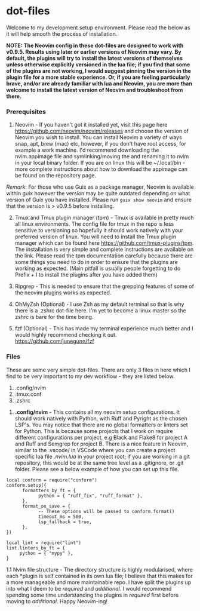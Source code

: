 # dot-files
Welcome to my development setup environment. Please read the below as it will help smooth the process of installation.

**NOTE: The Neovim config in these dot-files are designed to work with v0.9.5. Results using later or earlier versions of Neovim may vary. By default, the plugins will try to install the latest versions of themselves unless otherwise explicitly versioned in the lua file; if you find that some of the plugins are not working, I would suggest pinning the version in the plugin file for a more stable experience. Or, if you are feeling particularly brave, and/or are already familiar with lua and Neovim, you are more than welcome to install the latest version of Neovim and troubleshoot from there.**

### Prerequisites
1. Neovim - If you haven't got it installed yet, visit this page here https://github.com/neovim/neovim/releases and choose the version of Neovim you wish to install. You can install Neovim a variety of ways snap, apt, brew (mac) etc, however, if you don't have root access, for example a work machine. I'd recommend downloading the nvim.appimage file and symlinking/moving the and renaming it to nvim in your local binary folder. If you are on linux this will be ~/.local/bin - more complete instructions about how to download the appimage can be found on the repository page.

*Remark*: For those who use Guix as a package manager, Neovim is available within guix however the version may be quite outdated depending on what version of Guix you have installed. Please run ```guix show neovim``` and ensure that the version is > v0.9.5 before installing.

2. Tmux and Tmux plugin manager (tpm) - Tmux is available in pretty much all linux environments. The config file for tmux in the repo is less sensitive to versioning so hopefully it should work natively with your preferred version of linux. You will need to install the Tmux plugin manager which can be found here https://github.com/tmux-plugins/tpm. The installation is very simple and complete instructions are available on the link. Please read the tpm documentation carefully because there are some things you need to do in order to ensure that the plugins are working as expected. (Main pitfall is usually people forgetting to do Prefix + I to install the plugins after you have added them)

3. Ripgrep - This is needed to ensure that the grepping features of some of the neovim plugins works as expected.
   
4. OhMyZsh (Optional) - I use Zsh as my default terminal so that is why there is a .zshrc dot-file here. I'm yet to become a linux master so the zshrc is bare for the time being.
   
5. fzf (Optional) - This has made my terminal experience much better and I would highly recommend checking it out. https://github.com/junegunn/fzf

### Files

These are some very simple dot-files. There are only 3 files in here which I find to be very important to my dev workflow - they are listed below.

1. .config/nvim
2. .tmux.conf
3. .zshrc

1) **.config/nvim** - This contains all my neovim setup configurations. It should work natively with Python, with Ruff and Pyright as the chosen LSP's. You may notice that there are no global formatters or linters set for Python. This is because some projects that I work on require different configurations per project, e.g Black and Flake8 for project A and Ruff and Semgrep for project B. There is a nice feature in Neovim, similar to the .vscode/ in VSCode where you can create a project specific lua file *.nvim.lua* in your project root; if you are working in a git repository, this would be at the same tree level as a .gitignore, or .git folder. Please see a below example of how you can set up this file.
~~~
local conform = require("conform")
conform.setup({
      formatters_by_ft = {
            python = { "ruff_fix", "ruff_format" },
      },
      format_on_save = {
            -- These options will be passed to conform.format()
            timeout_ms = 500,
            lsp_fallback = true,
      },
})

local lint = require("lint")
lint.linters_by_ft = {
     python = { "mypy" },
}
~~~
1.1 Nvim file structure - The directory structure is highly modularised, where each *plugin is self contained in its own lua file; I believe that this makes for a more manageable and more maintainable repo. I have split the plugins up into what I deem to be *required* and *additional*. I would recommend spending some time understanding the plugins in *required* first before moving to *additional*. Happy Neovim-ing!
